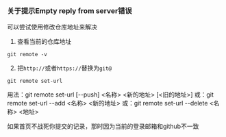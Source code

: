 ### 关于提示Empty reply from server错误
可以尝试使用修改仓库地址来解决

1. 查看当前的仓库地址
```shell
git remote -v
```
2. 把`http://`或者`https://`替换为`git@`
```shell
git remote set-url
```
用法：git remote set-url [--push] <名称> <新的地址> [<旧的地址>]
或：git remote set-url --add <名称> <新的地址>
或：git remote set-url --delete <名称> <地址>

如果首页不战死你提交的记录，那时因为当前的登录邮箱和github不一致
